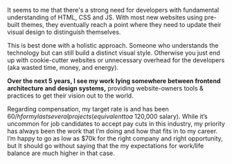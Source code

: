 It seems to me that there's a strong need for developers with fundamental understanding of HTML, CSS and JS. With most new websites using pre-built themes, they eventually reach a point where they need to update their visual design to distinguish themselves.

This is best done with a holistic approach. Someone who understands the technology but can still build a distinct visual style. Otherwise you just end up with cookie-cutter websites or unnecessary overhead for the developers (aka wasted time, money, and energy).

**Over the next 5 years, I see my work lying somewhere between frontend architecture and design systems,** providing website-owners tools & practices to get their vision out to the world.

Regarding compensation, my target rate is and has been $60/h for my last several projects (equivalent to a ~$120,000 salary). While it’s uncommon for job candidates to accept pay cuts in this industry, my priority has always been the work that I’m doing and how that fits in to my career. I’m happy to go as low as $70k for the right company and right opportunity, but It should go without saying that the my expectations for work/life balance are much higher in that case. 